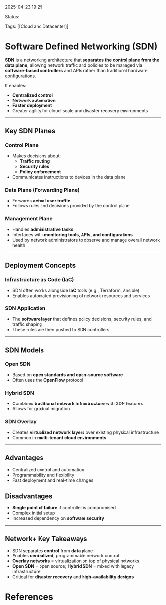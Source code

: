2025-04-23 19:25

Status:

Tags: [[Cloud and Datacenter]]

# Software Defined Networking (SDN)

**SDN** is a networking architecture that **separates the control plane from the data plane**, allowing network traffic and policies to be managed via **software-based controllers** and APIs rather than traditional hardware configurations.

It enables:
- **Centralized control**
- **Network automation**
- **Faster deployment**
- Greater agility for cloud-scale and disaster recovery environments

---

## Key SDN Planes

### Control Plane
- Makes decisions about:
  - **Traffic routing**
  - **Security rules**
  - **Policy enforcement**
- Communicates instructions to devices in the data plane

### Data Plane (Forwarding Plane)
- Forwards **actual user traffic**
- Follows rules and decisions provided by the control plane

### Management Plane
- Handles **administrative tasks**
- Interfaces with **monitoring tools, APIs, and configurations**
- Used by network administrators to observe and manage overall network health

---

## Deployment Concepts

### Infrastructure as Code (IaC)
- SDN often works alongside **IaC** tools (e.g., Terraform, Ansible)
- Enables automated provisioning of network resources and services

### SDN Application
- The **software layer** that defines policy decisions, security rules, and traffic shaping
- These rules are then pushed to SDN controllers

---

## SDN Models

### Open SDN
- Based on **open standards and open-source software**
- Often uses the **OpenFlow** protocol

### Hybrid SDN
- Combines **traditional network infrastructure** with SDN features
- Allows for gradual migration

### SDN Overlay
- Creates **virtualized network layers** over existing physical infrastructure
- Common in **multi-tenant cloud environments**

---

## Advantages
- Centralized control and automation
- Programmability and flexibility
- Fast deployment and real-time changes

## Disadvantages
- **Single point of failure** if controller is compromised
- Complex initial setup
- Increased dependency on **software security**

---

## Network+ Key Takeaways
- SDN separates **control** from **data** plane
- Enables **centralized**, programmable network control
- **Overlay networks** = virtualization on top of physical networks
- **Open SDN** = open source; **Hybrid SDN** = mixed with legacy infrastructure
- Critical for **disaster recovery** and **high-availability designs**

# References
